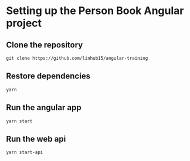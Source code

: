 # Setting up the Person Book Angular project

## Clone the repository
`git clone https://github.com/linhub15/angular-training`

## Restore dependencies
`yarn`

## Run the angular app
`yarn start`

## Run the web api
`yarn start-api`